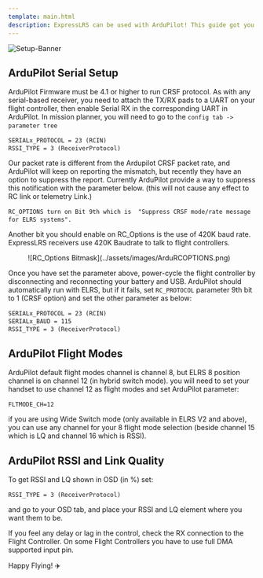 ```yaml
---
template: main.html
description: ExpressLRS can be used with ArduPilot! This guide got you covered with the correct ArduPilot Parameters.
---
```


![Setup-Banner](https://github.com/ExpressLRS/ExpressLRS-Hardware/raw/master/img/quick-start.png)

## ArduPilot Serial Setup

ArduPilot Firmware must be 4.1 or higher to run CRSF protocol.
As with any serial-based receiver, you need to attach the TX/RX pads to a UART on your flight controller, then enable Serial RX in the corresponding UART in ArduPilot.
In mission planner, you will need to go to the ```config tab -> parameter tree```
```
SERIALx_PROTOCOL = 23 (RCIN)
RSSI_TYPE = 3 (ReceiverProtocol)
```
Our packet rate is different from the Ardupilot CRSF packet rate, and ArduPilot will keep on reporting the mismatch, but recently they have an option to suppress the report. Currently ArduPilot provide a way to suppress this notification with the parameter below. (this will not cause any effect to RC link or telemetry Link.)
```
RC_OPTIONS turn on Bit 9th which is  "Suppress CRSF mode/rate message for ELRS systems".
```
Another bit you should enable on RC_Options is the use of 420K baud rate. ExpressLRS receivers use 420K Baudrate to talk to flight controllers.

<figure markdown>
![RC_Options Bitmask](../assets/images/ArduRCOPTIONS.png)
</figure>

Once you have set the parameter above, power-cycle the flight controller by disconnecting and reconnecting your battery and USB. ArduPilot should automatically run with ELRS, but if it fails, set ``RC_PROTOCOL`` parameter 9th bit to 1 (CRSF option)
 and set the other parameter as below:
```
SERIALx_PROTOCOL = 23 (RCIN)
SERIALx_BAUD = 115
RSSI_TYPE = 3 (ReceiverProtocol)
```

## ArduPilot Flight Modes
ArduPilot default flight modes channel is channel 8, but ELRS 8 position channel is on channel 12 (in hybrid switch mode). you will need to set your handset to use channel 12 as flight modes and set ArduPilot parameter:
```
FLTMODE_CH=12
```
if you are using Wide Switch mode (only available in ELRS V2 and above), you can use any channel for your 8 flight mode selection (beside channel 15 which is LQ and channel 16 which is RSSI).
## ArduPilot RSSI and Link Quality
To get RSSI and LQ shown in OSD (in %) set:
```
RSSI_TYPE = 3 (ReceiverProtocol)
```

and go to your OSD tab, and place your RSSI and LQ element where you want them to be.

If you feel any delay or lag in the control, check the RX connection to the Flight Controller.
On some Flight Controllers you have to use full DMA supported input pin.

Happy Flying! :airplane:
